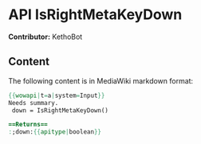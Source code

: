 # API IsRightMetaKeyDown

**Contributor:** KethoBot

## Content

The following content is in MediaWiki markdown format:

```mediawiki
{{wowapi|t=a|system=Input}}
Needs summary.
 down = IsRightMetaKeyDown()

==Returns==
:;down:{{apitype|boolean}}
```